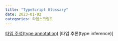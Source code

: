 ```yaml
---
title: "TypeScript Glossary"
date: 2023-01-02
categories: 타입스크립트
---
```


[타입 주석(type annotation)](23-01-02-11-58-37.md) 
[타입 추론(type inference)]
